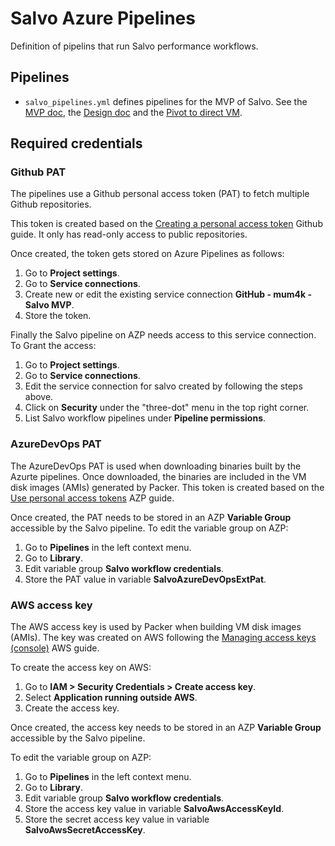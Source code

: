 # Salvo Azure Pipelines

Definition of pipelins that run Salvo performance workflows.

## Pipelines

- `salvo_pipelines.yml` defines pipelines for the MVP of Salvo. See the [MVP
  doc](https://docs.google.com/document/d/15auKcxLfw8iILL7EF4tJ8VrnHce6KiZvd9tzWweT0DY/edit),
  the [Design
  doc](https://docs.google.com/document/d/1Qfueli357u4QgOb-7-8RL98N0XnMeu2k6VJDoUwN0A4/edit?resourcekey=0-AyeFMQHHiuajx8JK2w_yfA)
  and the [Pivot to direct
  VM](https://docs.google.com/document/d/1auXzV-AEXgMzbtdG06XlZ2d9X5l_XadMheA9h51E7yc/edit).

## Required credentials

### Github PAT

The pipelines use a Github personal access token (PAT) to fetch multiple
Github repositories.

This token is created based on the [Creating a personal access
token](https://docs.github.com/en/authentication/keeping-your-account-and-data-secure/creating-a-personal-access-token)
Github guide. It only has read-only access to public repositories.

Once created, the token gets stored on Azure Pipelines as follows:
1. Go to **Project settings**.
1. Go to **Service connections**.
1. Create new or edit the existing service connection **GitHub - mum4k - Salvo MVP**.
1. Store the token.

Finally the Salvo pipeline on AZP needs access to this service connection. To
Grant the access:
1. Go to **Project settings**.
1. Go to **Service connections**.
1. Edit the service connection for salvo created by following the steps above.
1. Click on **Security** under the "three-dot" menu in the top right corner.
1. List Salvo workflow pipelines under **Pipeline permissions**.

### AzureDevOps PAT

The AzureDevOps PAT is used when downloading binaries built by the Azurte
pipelines. Once downloaded, the binaries are included in the VM disk images
(AMIs) generated by Packer. This token is created based on the
[Use personal access
tokens](https://learn.microsoft.com/en-us/azure/devops/organizations/accounts/use-personal-access-tokens-to-authenticate)
AZP guide.

Once created, the PAT needs to be stored in an AZP **Variable Group** accessible
by the Salvo pipeline. To edit the variable group on AZP:
1. Go to **Pipelines** in the left context menu.
1. Go to **Library**.
1. Edit variable group **Salvo workflow credentials**.
1. Store the PAT value in variable **SalvoAzureDevOpsExtPat**.

### AWS access key

The AWS access key is used by Packer when building VM disk images (AMIs). The
key was created on AWS following the [Managing access keys
(console)](https://docs.aws.amazon.com/IAM/latest/UserGuide/id_credentials_access-keys.html?icmpid=docs_iam_console#Using_CreateAccessKey)
AWS guide.

To create the access key on AWS:
1. Go to **IAM > Security Credentials > Create access key**.
1. Select **Application running outside AWS**.
1. Create the access key.

Once created, the access key needs to be stored in an AZP **Variable Group**
accessible by the Salvo pipeline.

To edit the variable group on AZP:
1. Go to **Pipelines** in the left context menu.
1. Go to **Library**.
1. Edit variable group **Salvo workflow credentials**.
1. Store the access key value in variable **SalvoAwsAccessKeyId**.
1. Store the secret access key value in variable **SalvoAwsSecretAccessKey**.
